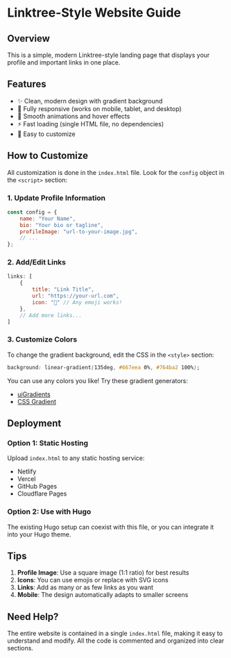 # Linktree-Style Website Guide

## Overview
This is a simple, modern Linktree-style landing page that displays your profile and important links in one place.

## Features
- ✨ Clean, modern design with gradient background
- 📱 Fully responsive (works on mobile, tablet, and desktop)
- 🎨 Smooth animations and hover effects
- ⚡ Fast loading (single HTML file, no dependencies)
- 🔧 Easy to customize

## How to Customize

All customization is done in the `index.html` file. Look for the `config` object in the `<script>` section:

### 1. Update Profile Information
```javascript
const config = {
    name: "Your Name",
    bio: "Your bio or tagline",
    profileImage: "url-to-your-image.jpg",
    // ...
};
```

### 2. Add/Edit Links
```javascript
links: [
    {
        title: "Link Title",
        url: "https://your-url.com",
        icon: "🔗" // Any emoji works!
    },
    // Add more links...
]
```

### 3. Customize Colors
To change the gradient background, edit the CSS in the `<style>` section:
```css
background: linear-gradient(135deg, #667eea 0%, #764ba2 100%);
```

You can use any colors you like! Try these gradient generators:
- [uiGradients](https://uigradients.com/)
- [CSS Gradient](https://cssgradient.io/)

## Deployment

### Option 1: Static Hosting
Upload `index.html` to any static hosting service:
- Netlify
- Vercel
- GitHub Pages
- Cloudflare Pages

### Option 2: Use with Hugo
The existing Hugo setup can coexist with this file, or you can integrate it into your Hugo theme.

## Tips

1. **Profile Image**: Use a square image (1:1 ratio) for best results
2. **Icons**: You can use emojis or replace with SVG icons
3. **Links**: Add as many or as few links as you want
4. **Mobile**: The design automatically adapts to smaller screens

## Need Help?

The entire website is contained in a single `index.html` file, making it easy to understand and modify. All the code is commented and organized into clear sections.
